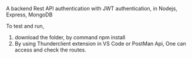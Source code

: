 A backend Rest API authentication with JWT authentication, in Nodejs, Express, MongoDB

To test and run, 
1) download the folder, by command npm install
2) By using Thunderclient extension in VS Code or PostMan Api, One can access and check the routes.
